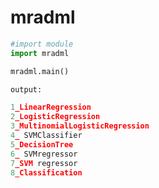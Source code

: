 # mradml

```python
#import module
import mradml

mradml.main()
```

```python
output:

1_LinearRegression
2_LogisticRegression
3_MultinomialLogisticRegression
4_ SVMClassifier
5_DecisionTree
6_ SVMregressor
7_SVM regressor
8_Classification
```
